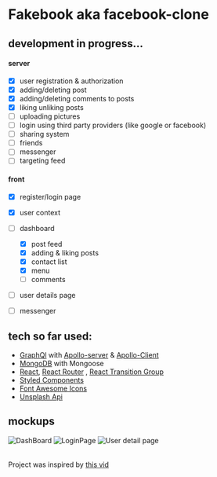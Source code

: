 
# Fakebook aka facebook-clone
## development in progress...
#### server
  - [x] user registration & authorization
  - [x] adding/deleting post
  - [x] adding/deleting comments to posts
  - [x] liking unliking posts
  - [ ] uploading pictures 
  - [ ] login using third party providers (like google or facebook)
  - [ ] sharing system
  - [ ] friends
  - [ ] messenger
  - [ ] targeting feed
#### front
- [x] register/login page
- [x] user context
- [ ] dashboard
  - [x] post feed
  - [x] adding & liking posts
  - [x] contact list
  - [x] menu
  - [ ] comments 
- [ ] user details page
- [ ] messenger


## tech so far used:
* [GraphQl](https://graphql.org/) with [Apollo-server](https://www.apollographql.com/docs/apollo-server/) & [Apollo-Client](https://www.apollographql.com/docs/react/)
* [MongoDB](https://www.mongodb.com/) with Mongoose
* [React](https://en.reactjs.org/), [React Router](https://reactrouter.com/) , [React Transition Group](http://reactcommunity.org/react-transition-group/)
* [Styled Components](https://styled-components.com/)
* [Font Awesome Icons](https://fontawesome.com/)
* [Unsplash Api](https://unsplash.com/)

## mockups
![DashBoard](https://user-images.githubusercontent.com/46058997/98292438-ff1f2800-1fac-11eb-9228-25f58f434b87.png)
![LoginPage](https://user-images.githubusercontent.com/46058997/98442023-72867e00-2102-11eb-9a7b-8b39859dc1c6.png)
![User detail page](https://user-images.githubusercontent.com/46058997/99118583-1b981180-25f8-11eb-8136-69ca38facef4.png)



######
Project was inspired by [this vid](https://www.youtube.com/watch?v=n1mdAPFq2Os&list=PLQ6_tJw-XJx3k25CWH3BKeWj48n7ExZFM&index=1&t=5759s)
